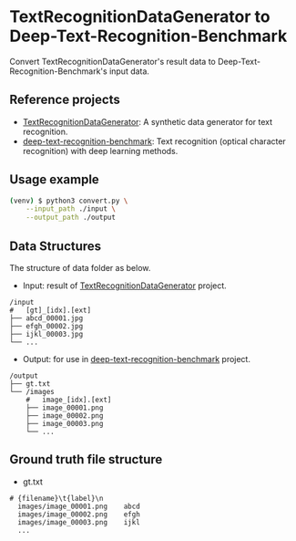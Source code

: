 # TextRecognitionDataGenerator to Deep-Text-Recognition-Benchmark



Convert TextRecognitionDataGenerator's result data to Deep-Text-Recognition-Benchmark's input data.



## Reference projects

- [TextRecognitionDataGenerator](https://github.com/Belval/TextRecognitionDataGenerator): A synthetic data generator for text recognition.
- [deep-text-recognition-benchmark](https://github.com/clovaai/deep-text-recognition-benchmark): Text recognition (optical character recognition) with deep learning methods.



## Usage example

```bash
(venv) $ python3 convert.py \
	--input_path ./input \
  	--output_path ./output
```



## Data Structures

The structure of data folder as below.

* Input: result of [TextRecognitionDataGenerator](https://github.com/Belval/TextRecognitionDataGenerator) project.

```
/input
#   [gt]_[idx].[ext]
├── abcd_00001.jpg
├── efgh_00002.jpg
├── ijkl_00003.jpg
└── ...
```



* Output: for use in [deep-text-recognition-benchmark](https://github.com/clovaai/deep-text-recognition-benchmark) project.

```
/output
├── gt.txt
└── /images
    #  	image_[idx].[ext]
    ├── image_00001.png
    ├── image_00002.png
    ├── image_00003.png
    └── ...
```



## Ground truth file structure

* gt.txt

```
# {filename}\t{label}\n
  images/image_00001.png	abcd
  images/image_00002.png	efgh
  images/image_00003.png	ijkl
  ...
```

